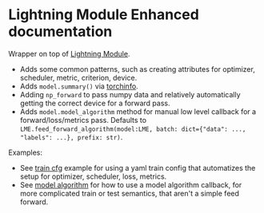 # Lightning Module Enhanced documentation

Wrapper on top of [Lightning Module](https://pytorch-lightning.readthedocs.io/en/latest/common/lightning_module.html).

- Adds some common patterns, such as creating attributes for optimizer, scheduler, metric, criterion, device.
- Adds `model.summary()` via [torchinfo](https://github.com/TylerYep/torchinfo).
- Adding `np_forward` to pass numpy data and relatively automatically getting the correct device for a forward pass.
- Adds `model.model_algorithm` method for manual low level callback for a forward/loss/metrics pass. Defaults to
`LME.feed_forward_algorithm(model:LME, batch: dict={"data": ..., "labels": ...}, prefix: str)`.


Examples:
- See [train cfg](train_cfg.md) example for using a yaml train config that automatizes the setup for
optimizer, scheduler, loss, metrics.
- See [model algorithm](model_algorithm.md) for how to use a model algorithm callback, for more complicated train
or test semantics, that aren't a simple feed forward.
